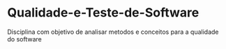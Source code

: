 # Qualidade-e-Teste-de-Software
Disciplina com objetivo de analisar metodos e conceitos para a qualidade do software
